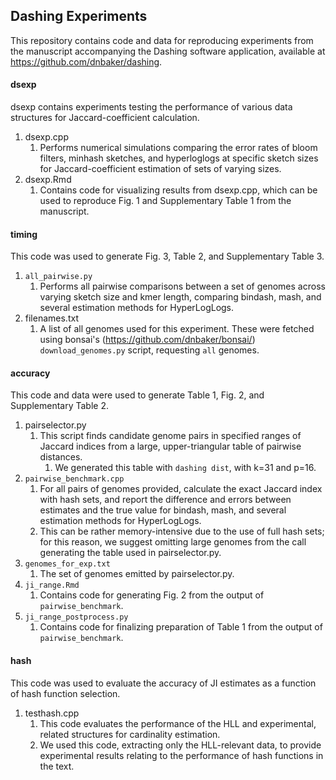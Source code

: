 ## Dashing Experiments

This repository contains code and data for reproducing experiments from the manuscript accompanying
the Dashing software application, available at https://github.com/dnbaker/dashing.

#### dsexp
dsexp contains experiments testing the performance of various data structures for Jaccard-coefficient calculation.

1. dsexp.cpp
    1. Performs numerical simulations comparing the error rates of bloom filters, minhash sketches, and hyperloglogs at specific sketch sizes for Jaccard-coefficient estimation of sets of varying sizes.
2. dsexp.Rmd
    1. Contains code for visualizing results from dsexp.cpp, which can be used to reproduce Fig. 1 and Supplementary Table 1 from the manuscript.

#### timing

This code was used to generate Fig. 3, Table 2, and Supplementary Table 3.

1. `all_pairwise.py`
    1. Performs all pairwise comparisons between a set of genomes across varying sketch size and kmer length, comparing bindash, mash, and several estimation methods for HyperLogLogs.
2. filenames.txt
    1. A list of all genomes used for this experiment. These were fetched using bonsai's (https://github.com/dnbaker/bonsai/) `download_genomes.py` script, requesting `all` genomes.

####  accuracy

This code and data were used to generate Table 1, Fig. 2, and Supplementary Table 2.

1. pairselector.py
    1. This script finds candidate genome pairs in specified ranges of Jaccard indices from a large, upper-triangular table of pairwise distances.
        1. We generated this table with `dashing dist`, with k=31 and p=16.
2. `pairwise_benchmark.cpp`
    1. For all pairs of genomes provided, calculate the exact Jaccard index with hash sets, and report the difference and errors between
     estimates and the true value for bindash, mash, and several estimation methods for HyperLogLogs.
    2. This can be rather memory-intensive due to the use of full hash sets; for this reason, we suggest omitting large genomes from the call generating the table used in pairselector.py.
3. `genomes_for_exp.txt`
    1. The set of genomes emitted by pairselector.py.
4. `ji_range.Rmd`
    1. Contains code for generating Fig. 2 from the output of `pairwise_benchmark`.
5. `ji_range_postprocess.py`
    1. Contains code for finalizing preparation of Table 1 from the output of `pairwise_benchmark`.


#### hash

This code was used to evaluate the accuracy of JI estimates as a function of hash function selection.

1. testhash.cpp
    1. This code evaluates the performance of the HLL and experimental, related structures for cardinality estimation.
    2. We used this code, extracting only the HLL-relevant data, to provide experimental results relating to the performance of hash functions in the text.
